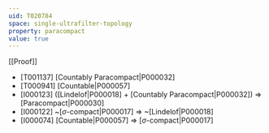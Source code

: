 ```yaml
---
uid: T020784
space: single-ultrafilter-topology
property: paracompact
value: true
---
```

[[Proof]]

* [T001137] [Countably Paracompact|P000032]
* [T000941] [Countable|P000057]
* [I000123] ([Lindelof|P000018] + [Countably Paracompact|P000032]) => [Paracompact|P000030]
* [I000122] ~[$\sigma$-compact|P000017] => ~[Lindelof|P000018]
* [I000074] [Countable|P000057] => [$\sigma$-compact|P000017]

